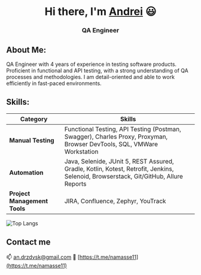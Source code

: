 <h1 align="center">Hi there, I'm <a href="https://www.linkedin.com/in/drzdvsk/">Andrei</a> 😃</h1>
<h3 align="center">QA Engineer </h3>

## About Me:
QA Engineer with 4 years of experience in testing software products. Proficient in functional and API testing, with a strong understanding of QA processes and methodologies. I am detail-oriented and able to work efficiently in fast-paced environments.

## Skills:
 | Category          | Skills                                                                                 |
 |-------------------|----------------------------------------------------------------------------------------|
 | **Manual Testing**| Functional Testing, API Testing (Postman, Swagger), Charles Proxy, Proxyman, Browser DevTools, SQL, VMWare Workstation |
 | **Automation**    | Java, Selenide, JUnit 5, REST Assured, Gradle, Kotlin, Kotest, Retrofit, Jenkins, Selenoid, Browserstack, Git/GitHub, Allure Reports |
 | **Project Management Tools** | JIRA, Confluence, Zephyr, YouTrack                                                                                 |

![Top Langs](https://github-readme-stats.vercel.app/api/top-langs/?username=drzdvsk&layout=compact)

## Contact me 
:mailbox: [an.drzdvsk@gmail.com](mailto:an.drzdvsk@gmail.com )
:email: [https://t.me/namasse11](https://t.me/namasse11)
